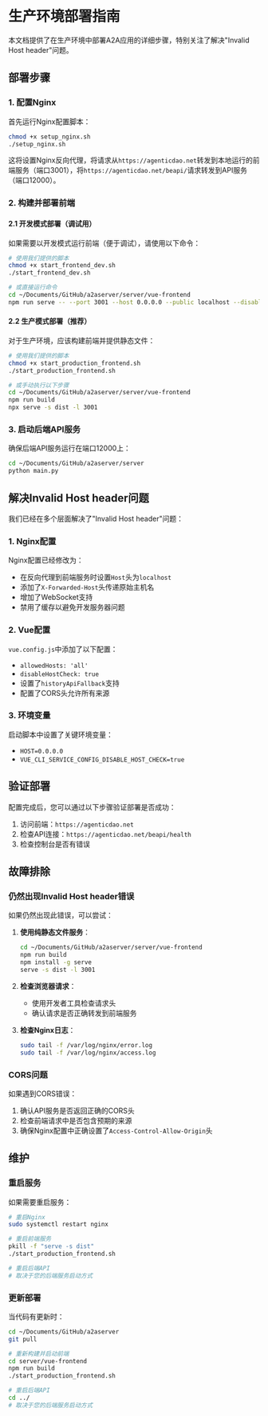 # 生产环境部署指南

本文档提供了在生产环境中部署A2A应用的详细步骤，特别关注了解决"Invalid Host header"问题。

## 部署步骤

### 1. 配置Nginx

首先运行Nginx配置脚本：

```bash
chmod +x setup_nginx.sh
./setup_nginx.sh
```

这将设置Nginx反向代理，将请求从`https://agenticdao.net`转发到本地运行的前端服务（端口3001），将`https://agenticdao.net/beapi/`请求转发到API服务（端口12000）。

### 2. 构建并部署前端

#### 2.1 开发模式部署（调试用）

如果需要以开发模式运行前端（便于调试），请使用以下命令：

```bash
# 使用我们提供的脚本
chmod +x start_frontend_dev.sh
./start_frontend_dev.sh

# 或直接运行命令
cd ~/Documents/GitHub/a2aserver/server/vue-frontend
npm run serve -- --port 3001 --host 0.0.0.0 --public localhost --disable-host-check
```

#### 2.2 生产模式部署（推荐）

对于生产环境，应该构建前端并提供静态文件：

```bash
# 使用我们提供的脚本
chmod +x start_production_frontend.sh
./start_production_frontend.sh

# 或手动执行以下步骤
cd ~/Documents/GitHub/a2aserver/server/vue-frontend
npm run build
npx serve -s dist -l 3001
```

### 3. 启动后端API服务

确保后端API服务运行在端口12000上：

```bash
cd ~/Documents/GitHub/a2aserver/server
python main.py
```

## 解决Invalid Host header问题

我们已经在多个层面解决了"Invalid Host header"问题：

### 1. Nginx配置

Nginx配置已经修改为：
- 在反向代理到前端服务时设置`Host`头为`localhost`
- 添加了`X-Forwarded-Host`头传递原始主机名
- 增加了WebSocket支持
- 禁用了缓存以避免开发服务器问题

### 2. Vue配置

`vue.config.js`中添加了以下配置：
- `allowedHosts: 'all'`
- `disableHostCheck: true` 
- 设置了`historyApiFallback`支持
- 配置了CORS头允许所有来源

### 3. 环境变量

启动脚本中设置了关键环境变量：
- `HOST=0.0.0.0`
- `VUE_CLI_SERVICE_CONFIG_DISABLE_HOST_CHECK=true`

## 验证部署

配置完成后，您可以通过以下步骤验证部署是否成功：

1. 访问前端：`https://agenticdao.net`
2. 检查API连接：`https://agenticdao.net/beapi/health`
3. 检查控制台是否有错误

## 故障排除

### 仍然出现Invalid Host header错误

如果仍然出现此错误，可以尝试：

1. **使用纯静态文件服务**：
   ```bash
   cd ~/Documents/GitHub/a2aserver/server/vue-frontend
   npm run build
   npm install -g serve
   serve -s dist -l 3001
   ```

2. **检查浏览器请求**：
   - 使用开发者工具检查请求头
   - 确认请求是否正确转发到前端服务

3. **检查Nginx日志**：
   ```bash
   sudo tail -f /var/log/nginx/error.log
   sudo tail -f /var/log/nginx/access.log
   ```

### CORS问题

如果遇到CORS错误：

1. 确认API服务是否返回正确的CORS头
2. 检查前端请求中是否包含预期的来源
3. 确保Nginx配置中正确设置了`Access-Control-Allow-Origin`头

## 维护

### 重启服务

如果需要重启服务：

```bash
# 重启Nginx
sudo systemctl restart nginx

# 重启前端服务
pkill -f "serve -s dist"
./start_production_frontend.sh

# 重启后端API
# 取决于您的后端服务启动方式
```

### 更新部署

当代码有更新时：

```bash
cd ~/Documents/GitHub/a2aserver
git pull

# 重新构建并启动前端
cd server/vue-frontend
npm run build
./start_production_frontend.sh

# 重启后端API
cd ../
# 取决于您的后端服务启动方式
``` 
